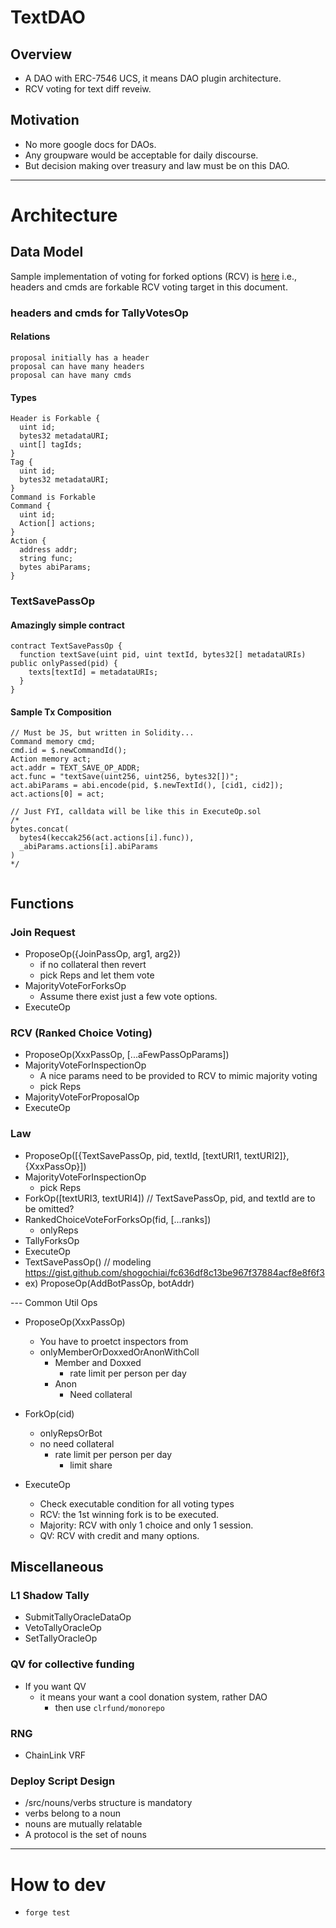 # TextDAO

## Overview
- A DAO with ERC-7546 UCS, it means DAO plugin architecture.
- RCV voting for text diff reveiw.

## Motivation
- No more google docs for DAOs.
- Any groupware would be acceptable for daily discourse.
- But decision making over treasury and law must be on this DAO.

---
# Architecture

## Data Model

Sample implementation of voting for forked options (RCV) is [here](./src/TallyForksOp.sol)
i.e., headers and cmds are forkable RCV voting target in this document.

### headers and cmds for TallyVotesOp

#### Relations
```
proposal initially has a header
proposal can have many headers
proposal can have many cmds
```

#### Types
```
Header is Forkable {
  uint id;
  bytes32 metadataURI;
  uint[] tagIds;
}
Tag {
  uint id;
  bytes32 metadataURI;
}
Command is Forkable
Command {
  uint id;
  Action[] actions;
}
Action {
  address addr;
  string func;
  bytes abiParams;
}
```
### TextSavePassOp

#### Amazingly simple contract
```
contract TextSavePassOp {
  function textSave(uint pid, uint textId, bytes32[] metadataURIs) public onlyPassed(pid) {
    texts[textId] = metadataURIs;
  }
}
```

#### Sample Tx Composition
```
// Must be JS, but written in Solidity...
Command memory cmd;
cmd.id = $.newCommandId();
Action memory act;
act.addr = TEXT_SAVE_OP_ADDR;
act.func = "textSave(uint256, uint256, bytes32[])";
act.abiParams = abi.encode(pid, $.newTextId(), [cid1, cid2]);
act.actions[0] = act;

// Just FYI, calldata will be like this in ExecuteOp.sol
/* 
bytes.concat(
  bytes4(keccak256(act.actions[i].func)),
  _abiParams.actions[i].abiParams
)
*/


```


## Functions
### Join Request
- ProposeOp({JoinPassOp, arg1, arg2})
  - if no collateral then revert
  - pick Reps and let them vote
- MajorityVoteForForksOp
  - Assume there exist just a few vote options.
- ExecuteOp

### RCV (Ranked Choice Voting)
- ProposeOp(XxxPassOp, [...aFewPassOpParams])
- MajorityVoteForInspectionOp
  - A nice params need to be provided to RCV to mimic majority voting
  - pick Reps
- MajorityVoteForProposalOp
- ExecuteOp

### Law
- ProposeOp([{TextSavePassOp, pid, textId, [textURI1, textURI2]}, {XxxPassOp}])
- MajorityVoteForInspectionOp
  - pick Reps
- ForkOp([textURI3, textURI4]) // TextSavePassOp, pid, and textId are to be omitted?
- RankedChoiceVoteForForksOp(fid, [...ranks])
  - onlyReps
- TallyForksOp
- ExecuteOp
- TextSavePassOp() // modeling https://gist.github.com/shogochiai/fc636df8c13be967f37884acf8e8f6f3
- ex) ProposeOp(AddBotPassOp, botAddr)

--- Common Util Ops
- ProposeOp(XxxPassOp)
  - You have to proetct inspectors from
  - onlyMemberOrDoxxedOrAnonWithColl
    - Member and Doxxed
      - rate limit per person per day
    - Anon
      - Need collateral

- ForkOp(cid)
  - onlyRepsOrBot
  - no need collateral
      - rate limit per person per day
        - limit share

- ExecuteOp
  - Check executable condition for all voting types
  - RCV: the 1st winning fork is to be executed.
  - Majority: RCV with only 1 choice and only 1 session.
  - QV: RCV with credit and many options.

## Miscellaneous

### L1 Shadow Tally
- SubmitTallyOracleDataOp
- VetoTallyOracleOp
- SetTallyOracleOp

### QV for collective funding
- If you want QV
  - it means your want a cool donation system, rather DAO
      - then use `clrfund/monorepo`

### RNG
- ChainLink VRF

### Deploy Script Design
- /src/nouns/verbs structure is mandatory
- verbs belong to a noun
- nouns are mutually relatable
- A protocol is the set of nouns

---

# How to dev
- `forge test`
